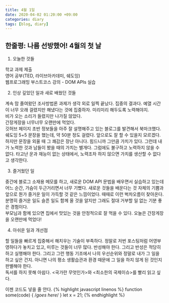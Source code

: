 ```yaml
---
title: 4월 1일 
date: 2020-04-02 01:20:00 +09:00
categories: diary
tags: [blog, diary]
---
```


## 한줄평: 나름 선방했어! 4월의 첫 날

1. 오늘한 것들

학교 과제 제출  
영어 공부(TED, 라이브아카데미, 쉐도잉)  
웹프로그래밍 부스트코스 강의 - DOM APIs 실습

2. 인상 깊었던 일과 새로 배웠던 것들

계속 맘 졸여왔던 조사방법론 과제가 생각 외로 일찍 끝났다. 집중의 결과다. 예열 시간이 너무 오래 걸렸지만 해냈다는 것에 집중하자. 미리미리 해두도록 노력해야지.  
비가 오는 소리가 들렸지만 나가질 않았다.  
간장게장을 너무너무 오랜만에 먹었다.  
깃허브 페이지 초반 정보들을 아주 잘 설명해주고 있는 블로그를 발견해서 북마크했다.  
쉐도잉 5+5 문장을 했는데, 약 50분 정도 걸렸다. 앞으로도 잘 할 수 있을지 모르겠다. 하지만 문장을 외울 때 그 쾌감은 장난 아니다. 힘드니까 그만큼 가치가 있다. 그런데 내가 노력한 것과 남들이 봤을 때의 가치는 별개다. 그럼에도 불구하고 노력하지 않을 수 없다. 타고난 운과 재능이 없는 상태에서, 노력조차 하지 않으면 가치를 생산할 수 없다고 생각한다.

3. 즐거웠던 일

중간에 블로그 소재용 메모를 하고, 새로운 DOM API 문법을 배우면서 실습하고 있는데 어느 순간, 가슴이 두근거리면서 너무 기뻤다.
새로운 것들을 배운다는 것 자체의 기쁨과 앞으로 뭔가 즐거운 일이 가득할 것 같은 느낌이었다. 때때로 이런 벅차오름이 찾아온다. 분명히 즐거운 일도 슬픈 일도 함께 올 것을 알지만 그래도 절대 거부할 일 없는 기분 좋은 경험이다.  
부모님과 함께 있으면 집에서 맛있는 것을 안정적으로 잘 먹을 수 있다. 오늘은 간장게장을 오랜만에 먹었다!


4. 아쉬운 일과 개선점

할 일들을 빠르게 집중해서 해치우는 기술이 부족하다. 정말로 저번 포스팅처럼 어영부영하다가 놓치고 있고, 미루는 것들이 너무 많다. 반성해야 한다. 그리고 반성은 적당히 하고 실행해야 한다. 그리고 그런 행동 기조에서 나의 우선순위와 정말로 내가 그 일을 하고 싶은 건지. 아니면 나의 평소 생활습관과 환경 때문에 그 일을 하지 않게 된 것인지 판별해야 한다.    
독서를 하지 못해 아쉽다. <국가란 무엇인가>와 <최소한의 국제이슈>를 빨리 읽고 싶다.

  
이젠 코드도 넣을 줄 안다.
{% highlight javascript linenos %}
    function some(code) { /*goes here*/ }
    let x = 21;
{% endhighlight %}
